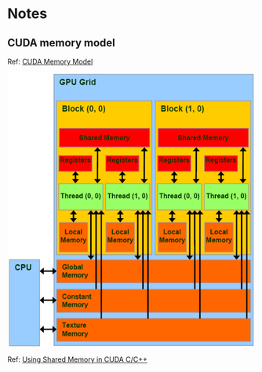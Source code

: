 # Notes
## CUDA memory model
Ref: [CUDA Memory Model](https://www.3dgep.com/cuda-memory-model/)

![image](https://github.com/keineahnung2345/CUDA_by_practice/blob/note/08_Shared_memory/CUDA-memory-model.gif)

Ref: [Using Shared Memory in CUDA C/C++](https://devblogs.nvidia.com/using-shared-memory-cuda-cc/)
